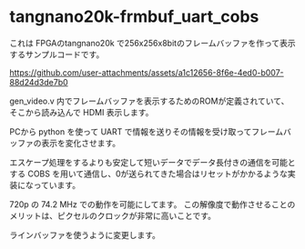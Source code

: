 # tangnano20k-frmbuf_uart_cobs

これは FPGAのtangnano20k で256x256x8bitのフレームバッファを作って表示するサンプルコードです。


https://github.com/user-attachments/assets/a1c12656-8f6e-4ed0-b007-88d24d3de7b0


gen_video.v 内でフレームバッファを表示するためのROMが定義されていて、そこから読み込んで HDMI 表示します。

PCから python を使って UART で情報を送りその情報を受け取ってフレームバッファの表示を変化させます。

エスケープ処理をするよりも安定して短いデータでデータ長付きの通信を可能とする COBS を用いて通信し、0が送られてきた場合はリセットがかかるような実装になっています。

720p の 74.2 MHz での動作を可能にしてます。
この解像度で動作させることのメリットは、ピクセルのクロックが非常に高いことです。

ラインバッファを使うように変更します。
